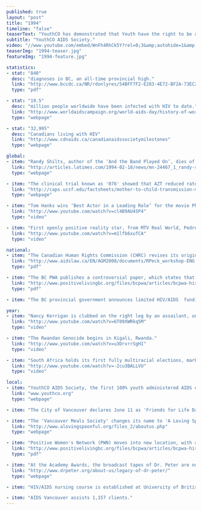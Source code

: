 ```yaml
---
published: true
layout: "post"
title: "1994"
timeline: "false"
teaserText: "YouthCO has demonstrated that Youth have the right to be active participants in their own health. Caitlin's story is the perfect example of the power and impact of true youth engagement."
subtitle: "YouthCO AIDS Society."
video: "//www.youtube.com/embed/WnFh4RhCk5Y?rel=0;3&amp;autohide=1&amp;showinfo=0"
teaserImg: "1994-teaser.jpg"
featureImg: "1994-feature.jpg"

statistics:
- stat: "840"
  desc: "diagnoses in BC, an all-time provincial high."
  link: "http://www.bccdc.ca/NR/rdonlyres/54BFF7F2-E283-4E72-BF2A-73EC2813F0D1/0/HIV_Annual_Report_2011_20111011.pdf"
  type: "pdf"

- stat: "19.5"
  desc: "million people worldwide have been infected with HIV to date."
  link: "http://www.worldaidscampaign.org/world-aids-day/history-of-world-aids-day/"
  type: "webpage"

- stat: "32,995"
  desc: "Canadians living with HIV"
  link: "http://www.cdnaids.ca/canadianaidssocietymilestones"
  type: "webpage"

global:
- item: "Randy Shilts, author of the ‘And the Band Played On’, dies of AIDS."
  link: "http://articles.latimes.com/1994-02-18/news/mn-24467_1_randy-shilts"
  type: "webpage"

- item: "The clinical trial known as '076' showed that AZT reduced rates of Mother-to-Child Transmission."
  link: "http://caps.ucsf.edu/factsheets/mother-to-child-transmission-mtct/"
  type: "webpage"

- item: "Tom Hanks wins ‘Best Actor in a Leading Role’ for the movie Philadelphia."
  link: "http://www.youtube.com/watch?v=cl4B9AU45P4"
  type: "video"

- item: "First openly positive reality star, from MTV Real World, Pedro Zamora, dies of AIDS."
  link: "http://www.youtube.com/watch?v=m1lfb6xufCA"
  type: "video"

national:
- item: "The Canadian Human Rights Commission (CHRC) revises its original 1988 policy statement. This revised statement set a national precedent, in which HIV/AIDS officially became defined as a disability. "
  link: "http://www.aidslaw.ca/EN/AGM2008/documents/RPeck_workshop-ENG.pdf"
  type: "pdf"

- item: "The BC PWA publishes a controversial paper, which states that it aims to empower their members by respecting individual’s choice regarding euthanasia. "
  link: "http://www.positivelivingbc.org/files/bcpwa/articles/bcpwa-history-long.pdf"
  type: "pdf"

- item: "The BC provincial government announces limited HIV/AIDS  funding, most of which impacts the Lower Mainland."

year:
- item: "Nancy Kerrigan is clubbed on the right leg by an assailant, under orders from figure skating rival Tonya Harding's ex-husband."
  link: "http://www.youtube.com/watch?v=6T09XWRkq5M"
  type: "video"

- item: "The Rwandan Genocide begins in Kigali, Rwanda."
  link: "http://www.youtube.com/watch?v=u3DrvrrSgHI"
  type: "video"

- item: "South Africa holds its first fully multiracial elections, marking the end of apartheid."
  link: "http://www.youtube.com/watch?v=-2cu3BALLVU"
  type: "video"

local:
- item: "YouthCO AIDS Society, the first 100% youth administered AIDS organization is established. Today it remains the only organization of its kind."
  link: "www.youthco.org"
  type: "webpage"

- item: "The City of Vancouver declares June 11 as 'Friends for Life Day.'"

- item: "The 'Vancouver Meals Society' changes its name to 'A Loving Spoonful'."
  link: "http://www.alovingspoonful.org/files_2/aboutus.php"
  type: "webpage"

- item: "Positive Women's Network (PWN) moves into new location, with a private entrance, to ensure the safety of some of their clients."
  link: "http://www.positivelivingbc.org/files/bcpwa/articles/bcpwa-history-long.pdf"
  type: "pdf"

- item: "At the Academy Awards, the broadcast tapes of Dr. Peter are nominated for an Oscar. The Dr. Peter AIDS Foundation hosts a celebratory event at the CBC studio in Vancouver."
  link: "http://www.drpeter.org/about-us/legacy-of-dr-peter/"
  type: "webpage"

- item: "HIV/AIDS nursing course is established at University of British Columbia."

- item: "AIDS Vancouver assists 1,157 clients."
---
```

